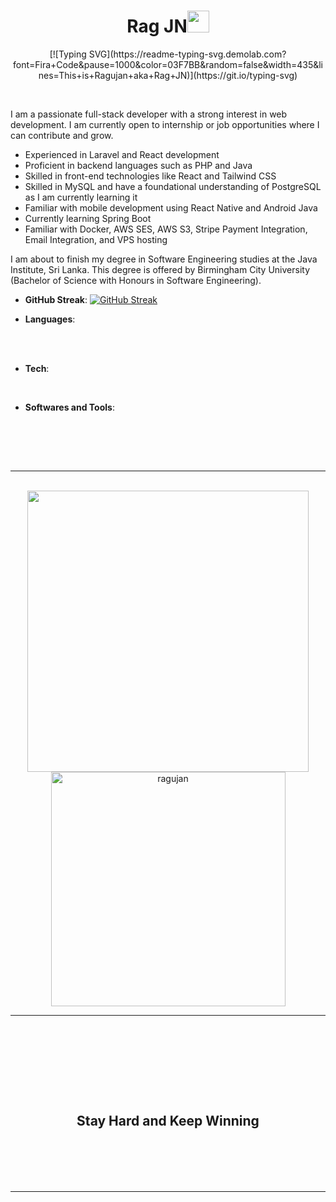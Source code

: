 <h1 align="center"><b>Rag JN</b><img src="https://media.giphy.com/media/hvRJCLFzcasrR4ia7z/giphy.gif" width="35"></h1>
<!--  -->
<p align="center">
[![Typing SVG](https://readme-typing-svg.demolab.com?font=Fira+Code&pause=1000&color=03F7BB&random=false&width=435&lines=This+is+Ragujan+aka+Rag+JN)](https://git.io/typing-svg)
</p>

<br>

I am a passionate full-stack developer with a strong interest in web development. I am currently open to internship or job opportunities where I can contribute and grow.

- Experienced in Laravel and React development
- Proficient in backend languages such as PHP and Java
- Skilled in front-end technologies like React and Tailwind CSS
- Skilled in MySQL and have a foundational understanding of PostgreSQL as I am currently learning it
- Familiar with mobile development using React Native and Android Java
- Currently learning Spring Boot
- Familiar with Docker, AWS SES, AWS S3, Stripe Payment Integration, Email Integration, and VPS hosting

I am about to finish my degree in Software Engineering studies at the Java Institute, Sri Lanka. This degree is offered by Birmingham City University (Bachelor of Science with Honours in Software Engineering).

<p align="center">

- **GitHub Streak**:
  [![GitHub Streak](https://streak-stats.demolab.com/?user=ragujan)](https://git.io/streak-stats)

- **Languages**:

<br>

<br>

- **Tech**:

<br>

- **Softwares and Tools**:

<br>

</p>

<br>
<br>

---

<br>

<div align="center">

<a href="https://github.com/ragujan/">
  <img src="https://github-readme-stats.vercel.app/api?username=ragujan&include_all_commits=true&count_private=true&show_icons=true&line_height=20&title_color=7A7ADB&icon_color=2234AE&text_color=D3D3D3&bg_color=0,000000,130F40" width="450"/>
  <img src="https://github-readme-stats.vercel.app/api/top-langs?username=ragujan&show_icons=true&locale=en&layout=compact&line_height=20&title_color=7A7ADB&icon_color=2234AE&text_color=D3D3D3&bg_color=0,000000,130F40" width="375"  alt="ragujan"/>
</a>
</div>

---

<br>
<br>

<br>
<div align='left'>

<ul>

<br>

</ul>
</div>

<br>

<div align='center'>

## <b>Stay Hard and Keep Winning</b>

</div>
<br>
<br>
<br>
<br>

---

<br>
